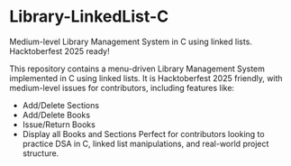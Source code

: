 # Library-LinkedList-C
Medium-level Library Management System in C using linked lists. Hacktoberfest 2025 ready!

This repository contains a menu-driven Library Management System implemented in C using linked lists.
It is Hacktoberfest 2025 friendly, with medium-level issues for contributors, including features like:
* Add/Delete Sections
* Add/Delete Books
* Issue/Return Books
* Display all Books and Sections
Perfect for contributors looking to practice DSA in C, linked list manipulations, and real-world project structure.
